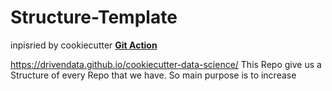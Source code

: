 # Structure-Template
inpisried by cookiecutter [**Git Action**](https://docs.github.com/de/actions) 

https://drivendata.github.io/cookiecutter-data-science/
This Repo give us a Structure of every Repo that we have.
So main purpose is to increase 
